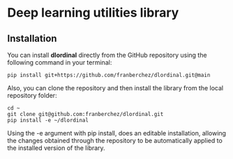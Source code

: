# Deep learning utilities library
## Installation

You can install **dlordinal** directly from the GitHub repository using the following command in your terminal:

    pip install git+https://github.com/franberchez/dlordinal.git@main

Also, you can clone the repository and then install the library from the local repository folder:
    
    cd ~
    git clone git@github.com:franberchez/dlordinal.git
    pip install -e ~/dlordinal
    
Using the -e argument with pip install, does an editable installation, allowing the changes obtained through the repository to be automatically applied to the installed version of the library.
